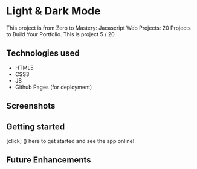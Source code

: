 # Light & Dark Mode
This project is from Zero to Mastery: Jacascript Web Projects: 20 Projects to Build Your Portfolio. This is project 5 / 20.


## Technologies used
- HTML5
- CSS3
- JS
- Github Pages (for deployment)

## Screenshots


## Getting started

[click] () here to get started and see the app online! 

## Future Enhancements

